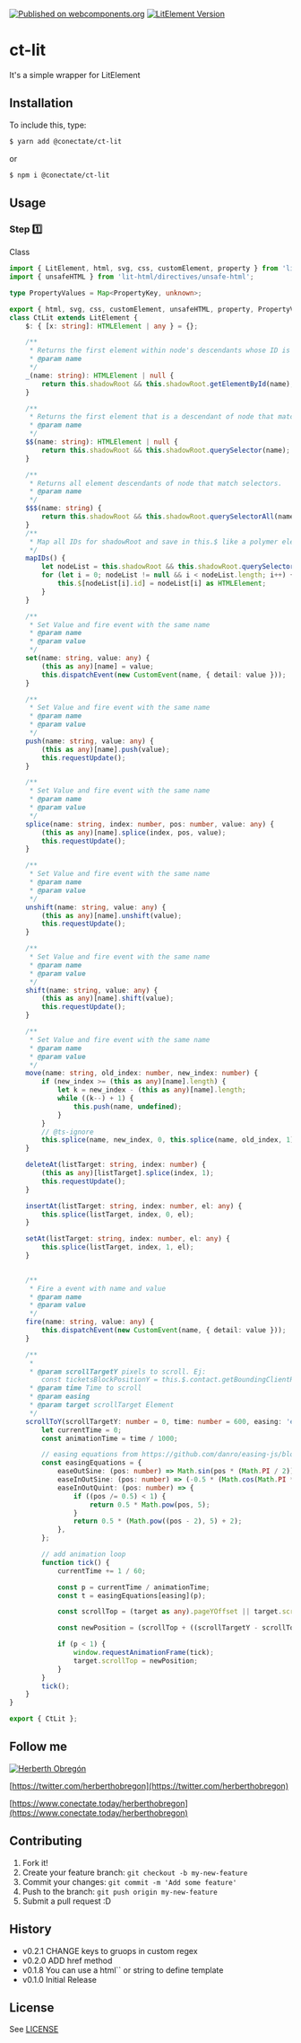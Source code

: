 [![Published on webcomponents.org](https://img.shields.io/badge/webcomponents.org-published-blue.svg)](https://github.com/conectate/ct-router)
[![LitElement Version](https://img.shields.io/badge/LitElement-v2.2.0-blue.svg)](https://www.polymer-project.org)
# ct-lit

It's a simple wrapper for LitElement

## Installation

To include this, type:

```sh
$ yarn add @conectate/ct-lit
```
or
```sh
$ npm i @conectate/ct-lit
```

## Usage

### Step 1️⃣
Class 

```typescript
import { LitElement, html, svg, css, customElement, property } from 'lit-element/lit-element';
import { unsafeHTML } from 'lit-html/directives/unsafe-html';

type PropertyValues = Map<PropertyKey, unknown>;

export { html, svg, css, customElement, unsafeHTML, property, PropertyValues };
class CtLit extends LitElement {
    $: { [x: string]: HTMLElement | any } = {};

    /**
     * Returns the first element within node's descendants whose ID is elementId.
     * @param name 
     */
    _(name: string): HTMLElement | null {
        return this.shadowRoot && this.shadowRoot.getElementById(name);
    }

    /**
     * Returns the first element that is a descendant of node that matches selectors.
     * @param name 
     */
    $$(name: string): HTMLElement | null {
        return this.shadowRoot && this.shadowRoot.querySelector(name);
    }

    /**
     * Returns all element descendants of node that match selectors.
     * @param name 
     */
    $$$(name: string) {
        return this.shadowRoot && this.shadowRoot.querySelectorAll(name);
    }
    /**
     * Map all IDs for shadowRoot and save in this.$ like a polymer element
     */
    mapIDs() {
        let nodeList = this.shadowRoot && this.shadowRoot.querySelectorAll('[id]');
        for (let i = 0; nodeList != null && i < nodeList.length; i++) {
            this.$[nodeList[i].id] = nodeList[i] as HTMLElement;
        }
    }

    /**
     * Set Value and fire event with the same name
     * @param name 
     * @param value 
     */
    set(name: string, value: any) {
        (this as any)[name] = value;
        this.dispatchEvent(new CustomEvent(name, { detail: value }));
    }

    /**
     * Set Value and fire event with the same name
     * @param name 
     * @param value 
     */
    push(name: string, value: any) {
        (this as any)[name].push(value);
        this.requestUpdate();
    }

    /**
     * Set Value and fire event with the same name
     * @param name 
     * @param value 
     */
    splice(name: string, index: number, pos: number, value: any) {
        (this as any)[name].splice(index, pos, value);
        this.requestUpdate();
    }

    /**
     * Set Value and fire event with the same name
     * @param name 
     * @param value 
     */
    unshift(name: string, value: any) {
        (this as any)[name].unshift(value);
        this.requestUpdate();
    }

    /**
     * Set Value and fire event with the same name
     * @param name 
     * @param value 
     */
    shift(name: string, value: any) {
        (this as any)[name].shift(value);
        this.requestUpdate();
    }

    /**
     * Set Value and fire event with the same name
     * @param name 
     * @param value 
     */
    move(name: string, old_index: number, new_index: number) {
        if (new_index >= (this as any)[name].length) {
            let k = new_index - (this as any)[name].length;
            while ((k--) + 1) {
                this.push(name, undefined);
            }
        }
        // @ts-ignore
        this.splice(name, new_index, 0, this.splice(name, old_index, 1)[0]);
    }

    deleteAt(listTarget: string, index: number) {
        (this as any)[listTarget].splice(index, 1);
        this.requestUpdate();
    }

    insertAt(listTarget: string, index: number, el: any) {
        this.splice(listTarget, index, 0, el);
    }

    setAt(listTarget: string, index: number, el: any) {
        this.splice(listTarget, index, 1, el);
    }

    
    /**
     * Fire a event with name and value
     * @param name 
     * @param value 
     */
    fire(name: string, value: any) {
        this.dispatchEvent(new CustomEvent(name, { detail: value }));
    }

    /**
     * 
     * @param scrollTargetY pixels to scroll. Ej: 
        const ticketsBlockPositionY = this.$.contact.getBoundingClientRect().top + window.scrollTarget.scrollTop;
     * @param time Time to scroll
     * @param easing 
     * @param target scrollTarget Element
     */
    scrollToY(scrollTargetY: number = 0, time: number = 600, easing: 'easeOutSine' | 'easeOutSine' | 'easeInOutQuint' = 'easeOutSine', target: Element = (window as any).scrollTarget) {
        let currentTime = 0;
        const animationTime = time / 1000;

        // easing equations from https://github.com/danro/easing-js/blob/master/easing.js
        const easingEquations = {
            easeOutSine: (pos: number) => Math.sin(pos * (Math.PI / 2)),
            easeInOutSine: (pos: number) => (-0.5 * (Math.cos(Math.PI * pos) - 1)),
            easeInOutQuint: (pos: number) => {
                if ((pos /= 0.5) < 1) {
                    return 0.5 * Math.pow(pos, 5);
                }
                return 0.5 * (Math.pow((pos - 2), 5) + 2);
            },
        };

        // add animation loop
        function tick() {
            currentTime += 1 / 60;

            const p = currentTime / animationTime;
            const t = easingEquations[easing](p);

            const scrollTop = (target as any).pageYOffset || target.scrollTop || 0;

            const newPosition = (scrollTop + ((scrollTargetY - scrollTop) * t));

            if (p < 1) {
                window.requestAnimationFrame(tick);
                target.scrollTop = newPosition;
            }
        }
        tick();
    }
}

export { CtLit };
```

## Follow me
[![Herberth Obregón](https://user-images.githubusercontent.com/6503845/74269077-8bc2e100-4cce-11ea-8a6f-1ba34b8b5cf2.jpg)](https://twitter.com/herberthobregon)

[https://twitter.com/herberthobregon](https://twitter.com/herberthobregon)

[https://www.conectate.today/herberthobregon](https://www.conectate.today/herberthobregon)

## Contributing

1. Fork it!
2. Create your feature branch: `git checkout -b my-new-feature`
3. Commit your changes: `git commit -m 'Add some feature'`
4. Push to the branch: `git push origin my-new-feature`
5. Submit a pull request :D

## History
- v0.2.1 CHANGE keys to gruops in custom regex
- v0.2.0 ADD href method
- v0.1.8 You can use a html`` or string to define template
- v0.1.0 Initial Release

## License

See [LICENSE](/LICENSE)
